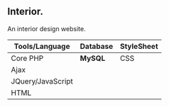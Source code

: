 ## Interior.
An interior design website.

| Tools/Language | Database | StyleSheet |
| --- | -- | -- |
| Core PHP | **MySQL** | CSS |
| Ajax |
| JQuery/JavaScript |
| HTML |

